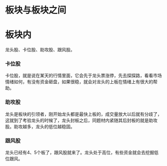 # 板块与板块之间

# 板块内
龙头股、卡位股、助攻股、跟风股。

### 卡位股
卡位股，就是说在某天的行情里面，它会先于龙头票涨停，先去探探路，看看市场情绪如何，有没有资金砸盘，如果很稳，就会对龙头的上板在情绪上有很大的帮助。

### 助攻股
龙头是板块的引领者，刚开始龙头都是最快上板的，成交量放大以后就有分歧了，这就到了考验龙头的时候了，龙头封板之后，同题材内紧随其后封板的就是助攻股。助攻越多，龙头的低位越稳固。

### 跟风股
龙头已经有4、5个板了，跟风股就来了。龙头处于高位，有些资金就会去挖掘低位跟风。

